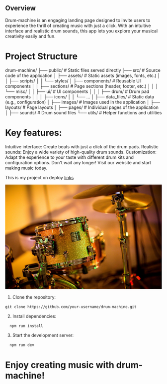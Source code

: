 ## Overview

Drum-machine is an engaging landing page designed to invite users to experience the thrill of creating music with just a click. With an intuitive interface and realistic drum sounds, this app lets you explore your musical creativity easily and fun.

# Project Structure

drum-machine/
├── public/ # Static files served directly
├── src/ # Source code of the application
│ ├── assets/ # Static assets (images, fonts, etc.)
│ │ ├── scripts/
│ │ └── styles/
│ ├── components/ # Reusable UI components
│ │ ├── sections/ # Page sections (header, footer, etc.)
│ │ │ └── misc/
│ │ ├── ui/ # UI components
│ │ │ ├── drum/ # Drum pad components
│ │ │ ├── icons/
│ │ └── ...
│ ├── data_files/ # Static data (e.g., configuration)
│ ├── images/ # Images used in the application
│ ├── layouts/ # Page layouts
│ ├── pages/ # Individual pages of the application
│ ├── sounds/ # Drum sound files
└── utils/ # Helper functions and utilities

# Key features:

Intuitive interface: Create beats with just a click of the drum pads.
Realistic sounds: Enjoy a wide variety of high-quality drum sounds.
Customization: Adapt the experience to your taste with different drum kits and configuration options.
Don't wait any longer! Visit our website and start making music today.

This is my project on deploy [links](https://www.freecodecamp.org)

<img src="./src/images/reneterp_drum_medium.jpg" />

1. Clone the repository:

```
git clone https://github.com/your-username/drum-machine.git
```

2. Install dependencies:

```
  npm run install
```

3. Start the development server:

```
  npm run dev
```

# Enjoy creating music with drum-machine!
